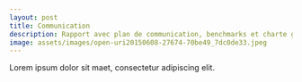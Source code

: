 ```yaml
---
layout: post
title: Communication
description: Rapport avec plan de communication, benchmarks et charte graphique.
image: assets/images/open-uri20150608-27674-70be49_7dc0de33.jpeg
---
```


Lorem ipsum dolor sit maet, consectetur adipiscing elit.
